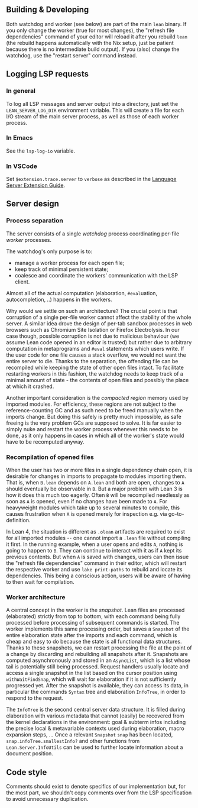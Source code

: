 ## Building & Developing

Both watchdog and worker (see below) are part of the main `lean` binary.
If you only change the worker (true for most changes), the "refresh file dependencies" command of your editor will reload it after you rebuild `lean` (the rebuild happens automatically with the Nix setup, just be patient because there is no intermediate build output).
If you (also) change the watchdog, use the "restart server" command instead.

## Logging LSP requests

### In general

To log all LSP messages and server output into a directory, just set the `LEAN_SERVER_LOG_DIR` environment variable. This will create a file for each I/O stream of the main server process, as well as those of each worker process.

### In Emacs

See the `lsp-log-io` variable.

### In VSCode

Set `$extension.trace.server` to `verbose` as described in the [Language Server Extension Guide](https://code.visualstudio.com/api/language-extensions/language-server-extension-guide#logging-support-for-language-server).

## Server design

### Process separation

The server consists of a single *watchdog* process coordinating per-file *worker* processes.

The watchdog's only purpose is to:
- manage a worker process for each open file;
- keep track of minimal persistent state;
- coalesce and coordinate the workers' communication with the LSP client.

Almost all of the actual computation (elaboration, `#eval`uation, autocompletion, ..) happens in the workers.

Why would we settle on such an architecture? The crucial point is that corruption of a single per-file worker cannot affect the stability of the whole server. A similar idea drove the design of per-tab sandbox processes in web browsers such as Chromium Site Isolation or Firefox Electrolysis. In our case though, possible corruption is not due to malicious behaviour (we assume Lean code opened in an editor is trusted) but rather due to arbitrary computation in metaprograms and `#eval` statements which users write. If the user code for one file causes a stack overflow, we would not want the entire server to die. Thanks to the separation, the offending file can be recompiled while keeping the state of other open files intact. To facilitate restarting workers in this fashion, the watchdog needs to keep track of a minimal amount of state - the contents of open files and possibly the place at which it crashed.

Another important consideration is the *compacted region* memory used by imported modules. For efficiency, these regions are not subject to the reference-counting GC and as such need to be freed manually when the imports change. But doing this safely is pretty much impossible, as safe freeing is the very problem GCs are supposed to solve. It is far easier to simply nuke and restart the worker process whenever this needs to be done, as it only happens in cases in which all of the worker's state would have to be recomputed anyway.

### Recompilation of opened files

When the user has two or more files in a single dependency chain open, it is desirable for changes in imports to propagate to modules importing them. That is, when `B.lean` depends on `A.lean` and both are open, changes to `A` should eventually be observable in `B`. But a major problem with Lean 3 is how it does this much too eagerly. Often `B` will be recompiled needlessly as soon as `A` is opened, even if no changes have been made to `A`. For heavyweight modules which take up to several minutes to compile, this causes frustration when `A` is opened merely for inspection e.g. via go-to-definition.

In Lean 4, the situation is different as `.olean` artifacts are required to exist for all imported modules -- one cannot import a `.lean` file without compiling it first. In the running example, when a user opens and edits `A`, nothing is going to happen to `B`. They can continue to interact with it as if `A` kept its previous contents. But when `A` is saved with changes, users can then issue the "refresh file dependencies" command in their editor, which will restart the respective worker and use `lake print-paths` to rebuild and locate its dependencies. This being a conscious action, users will be aware of having to then wait for compilation.

### Worker architecture

A central concept in the worker is the *snapshot*.
Lean files are processed (elaborated) strictly from top to bottom, with each command being fully processed before processing of subsequent commands is started.
The worker implements this same processing order, but saves a `Snapshot` of the entire elaboration state after the imports and each command, which is cheap and easy to do because the state is all functional data structures.
Thanks to these snapshots, we can restart processing the file at the point of a change by discarding and rebuilding all snapshots after it.
Snapshots are computed asynchronously and stored in an `AsyncList`, which is a list whose tail is potentially still being processed.
Request handlers usually locate and access a single snapshot in the list based on the cursor position using `withWaitFindSnap`, which will wait for elaboration if it is not sufficiently progressed yet.
After the snapshot is available, they can access its data, in particular the commands `Syntax` tree and elaboration `InfoTree`, in order to respond to the request.

The `InfoTree` is the second central server data structure.
It is filled during elaboration with various metadata that cannot (easily) be recovered from the kernel declarations in the environment: goal & subterm infos including the precise local & metavariable contexts used during elaboration, macro expansion steps, ...
Once a relevant `Snapshot` `snap` has been located, `snap.infoTree.smallestInfo?` and other functions from `Lean.Server.InfoUtils` can be used to further locate information about a document position.

## Code style

Comments should exist to denote specifics of our implementation but, for
the most part, we shouldn't copy comments over from the LSP specification
to avoid unnecessary duplication.

